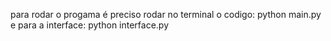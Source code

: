 para rodar o progama é preciso rodar no terminal o codigo: python main.py 
e para a interface: python interface.py
